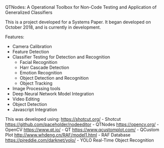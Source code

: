 QTNodes: A Operational Toolbox for Non-Code Testing and Application of Generalized Classifiers

This is a project developed for a Systems Paper. It began developed on October 2018, and is currently in development.

Features:
- Camera Calibration
- Feature Detection
- Classifier Testing for Detection and Recognition
  - Facial Recognition
  - Harr Cascade Detection 
  - Emotion Recognition
  - Object Detection and Recognition
  - Object Tracking
- Image Processing tools
- Deep Neural Network Model Integration
- Video Editing
- Object Detection
- Javascript Integration




This was developed using:
https://shotcut.org/                      - Shotcut
https://github.com/paceholder/nodeeditor  - QTNodes
https://opencv.org/                       - OpenCV
https://www.qt.io/                        - QT
https://www.qcustomplot.com/              - QCustom Plot
http://www.whdeng.cn/RAF/model1.html      - RAF Database
https://pjreddie.com/darknet/yolo/        - YOLO Real-Time Object Recognition
